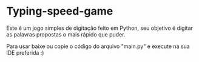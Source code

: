 # Typing-speed-game
Este é um jogo simples de digitação feito em Python, seu objetivo é digitar as palavras propostas o mais rápido que puder. 

Para usar baixe ou copie o código do arquivo "main.py" e execute na sua IDE preferida :)
